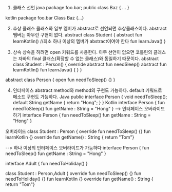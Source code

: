 1. 클래스 선언
java
package foo.bar;
public class Baz { ... }

kotlin
package foo.bar
Class Baz {...}

2. 추상 클래스
클래스와 일부 멤버가 abstract로 선언되면 추상클래스이다. abstract 멤버는 아무런 구현이 없다.
abstract class Student {
abstract fun learnKotlin() //최소 하나 이상의 멤버가 abstract이여야 한다
fun learnJava()
}

3. 상속
상속을 하려면 open 키워드를 사용한다. 아무 선언이 없으면 코틀린의 클래스는 자바의 final 클래스(확장할 수 없는 클래스)와 동일하기 때문이다.
abstract class Student : Person() {
override abstract fun needSleep() 
abstract fun learnKotlin()
fun learnJava() { }
}

abstract class Person {
open fun needToSleep() {} 
}

4. 인터페이스
abstract method와 method의 구현도 가능하다. default 키워드로 메소드 구현도 가능하다.
Java
public interface Person {
void needToSleep();
default String getName {
return "Hong"; }
}
Kotlin
interface Person {
fun needToSleep()
fun getName : String = "Hong"
}
--> 인터페이스 오버라이드 하기
interface Person {
fun needToSleep()
fun getName : String = "Hong"
}

오버라이드
class Student : Person {
override fun needToSleep() {}
fun learnKotlin {} 
override fun getName() : String {
return "Tom"}

--> 하나 이상의 인터페이스 오버라이드가 가능하다
interface Person {
fun needToSleep()
fun getName : String = "Hong"
}

interface Adult {
fun needToHoliday() }

class Student : Person,Adult {
override fun needToSleep() {}
fun needToHoliday() {}
fun learnKotlin {} 
override fun getName() : String {
return "Tom"}

